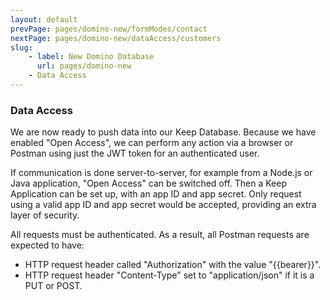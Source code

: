 ```yaml
---
layout: default
prevPage: pages/domino-new/formModes/contact
nextPage: pages/domino-new/dataAccess/customers
slug:
    - label: New Domino Database
      url: pages/domino-new
    - Data Access
---
```


### Data Access

We are now ready to push data into our Keep Database. Because we have enabled "Open Access", we can perform any action via a browser or Postman using just the JWT token for an authenticated user.

If communication is done server-to-server, for example from a Node.js or Java application, "Open Access" can be switched off. Then a Keep Application can be set up, with an app ID and app secret. Only request using a valid app ID and app secret would be accepted, providing an extra layer of security.

All requests must be authenticated. As a result, all Postman requests are expected to have:
- HTTP request header called "Authorization" with the value "&#123;&#123;bearer&#125;&#125;".
- HTTP request header "Content-Type" set to "application/json" if it is a PUT or POST.